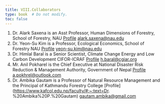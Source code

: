 ```yaml
---
title: VIII.Collaborators  
type: book  # Do not modify.
toc: false
---
```

1.	Dr. Alark Saxena is an Asst Professor, Human Dimensions of Forestry, School of Forestry, NAU [Profile](https://directory.nau.edu/person/as4635) alark.saxena@nau.edu 
2.	Dr. Yeon-Su Kim is a Professor, Ecological Economics, School of Forestry NAU [Profile](https://directory.nau.edu/person/ysk) yeon-su.kim@nau.edu 
3.	Dr. Himlal Baral is a Senior Scientist, Climate Change Energy and Low Carbon Development  CIFOR-ICRAF [Profile](https://www.cifor.org/research-staff/3778/himlal-baral) h.baral@cgiar.org  
4.	Mr. Anil Pokharel is the Chief Executive at National Disaster Risk Reduction & Management Authority, Government of Nepal [Profile](https://np.linkedin.com/in/anil-pokhrel-b86b2837) a.pokhrel@outlook.com  
5.	Dr. Ambika Gautam is a Professor of Natural Resource Management and the Principal of Kathmandu Forestry College [Profile](https://www.kafcol.edu.np/faculty/#:~:text=Dr. %20Ambika%20P.%20Gautam) gautam.ambika@gmail.com
